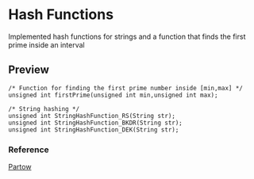 # Hash Functions
Implemented hash functions for strings and a function that finds the first prime inside an interval


## Preview
```
/* Function for finding the first prime number inside [min,max] */
unsigned int firstPrime(unsigned int min,unsigned int max);

/* String hashing */
unsigned int StringHashFunction_RS(String str);
unsigned int StringHashFunction_BKDR(String str);
unsigned int StringHashFunction_DEK(String str);
```


### Reference
[Partow]( http://www.partow.net/programming/hashfunctions/index.html)


